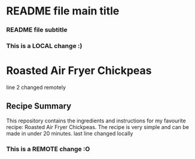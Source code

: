 # README file main title 
### README file subtitle 
### This is a LOCAL change :)
# Roasted Air Fryer Chickpeas
line 2 changed remotely
## Recipe Summary
This repository contains the ingredients and instructions for my favourite recipe: Roasted Air Fryer Chickpeas. The recipe is very simple and can be made in under 20 minutes. 
last line changed locally
### This is a REMOTE change :O

